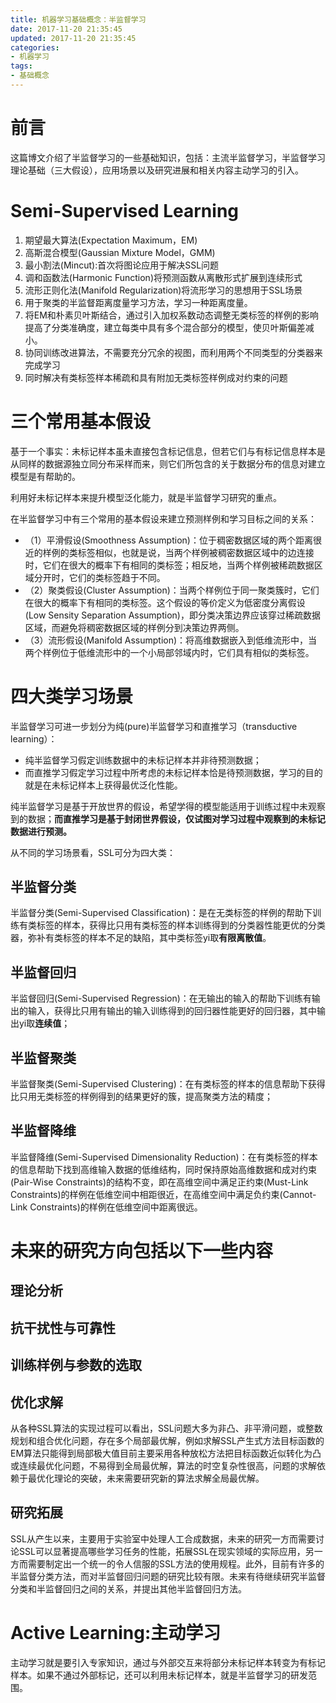 ```yaml
---
title: 机器学习基础概念：半监督学习
date: 2017-11-20 21:35:45
updated: 2017-11-20 21:35:45
categories:
- 机器学习
tags:
- 基础概念
---
```

# 前言
这篇博文介绍了半监督学习的一些基础知识，包括：主流半监督学习，半监督学习理论基础（三大假设），应用场景以及研究进展和相关内容主动学习的引入。

<!-- more -->
# Semi-Supervised Learning
1. 期望最大算法(Expectation Maximum，EM)
2. 高斯混合模型(Gaussian Mixture Model，GMM)
3. 最小割法(Mincut):首次将图论应用于解决SSL问题
4. 调和函数法(Harmonic Function)将预测函数从离散形式扩展到连续形式
5. 流形正则化法(Manifold Regularization)将流形学习的思想用于SSL场景
6. 用于聚类的半监督距离度量学习方法，学习一种距离度量。
7. 将EM和朴素贝叶斯结合，通过引入加权系数动态调整无类标签的样例的影响提高了分类准确度，建立每类中具有多个混合部分的模型，使贝叶斯偏差减小。
8. 协同训练改进算法，不需要充分冗余的视图，而利用两个不同类型的分类器来完成学习
9. 同时解决有类标签样本稀疏和具有附加无类标签样例成对约束的问题

# 三个常用基本假设
基于一个事实：未标记样本虽未直接包含标记信息，但若它们与有标记信息样本是从同样的数据源独立同分布采样而来，则它们所包含的关于数据分布的信息对建立模型是有帮助的。

利用好未标记样本来提升模型泛化能力，就是半监督学习研究的重点。

在半监督学习中有三个常用的基本假设来建立预测样例和学习目标之间的关系：
- （1）平滑假设(Smoothness Assumption)：位于稠密数据区域的两个距离很近的样例的类标签相似，也就是说，当两个样例被稠密数据区域中的边连接时，它们在很大的概率下有相同的类标签；相反地，当两个样例被稀疏数据区域分开时，它们的类标签趋于不同。
- （2）聚类假设(Cluster Assumption)：当两个样例位于同一聚类簇时，它们在很大的概率下有相同的类标签。这个假设的等价定义为低密度分离假设(Low Sensity Separation Assumption)，即分类决策边界应该穿过稀疏数据区域，而避免将稠密数据区域的样例分到决策边界两侧。
- （3）流形假设(Manifold Assumption)：将高维数据嵌入到低维流形中，当两个样例位于低维流形中的一个小局部邻域内时，它们具有相似的类标签。

# 四大类学习场景
半监督学习可进一步划分为纯(pure)半监督学习和直推学习（transductive learning）：
- 纯半监督学习假定训练数据中的未标记样本并非待预测数据；
- 而直推学习假定学习过程中所考虑的未标记样本恰是待预测数据，学习的目的就是在未标记样本上获得最优泛化性能。

纯半监督学习是基于开放世界的假设，希望学得的模型能适用于训练过程中未观察到的数据；**而直推学习是基于封闭世界假设，仅试图对学习过程中观察到的未标记数据进行预测。**

从不同的学习场景看，SSL可分为四大类：
## 半监督分类
半监督分类(Semi-Supervised Classification)：是在无类标签的样例的帮助下训练有类标签的样本，获得比只用有类标签的样本训练得到的分类器性能更优的分类器，弥补有类标签的样本不足的缺陷，其中类标签yi取**有限离散值**。

## 半监督回归
半监督回归(Semi-Supervised Regression)：在无输出的输入的帮助下训练有输出的输入，获得比只用有输出的输入训练得到的回归器性能更好的回归器，其中输出yi取**连续值**；

## 半监督聚类
半监督聚类(Semi-Supervised Clustering)：在有类标签的样本的信息帮助下获得比只用无类标签的样例得到的结果更好的簇，提高聚类方法的精度；

## 半监督降维
半监督降维(Semi-Supervised Dimensionality Reduction)：在有类标签的样本的信息帮助下找到高维输入数据的低维结构，同时保持原始高维数据和成对约束(Pair-Wise Constraints)的结构不变，即在高维空间中满足正约束(Must-Link Constraints)的样例在低维空间中相距很近，在高维空间中满足负约束(Cannot-Link Constraints)的样例在低维空间中距离很远。

# 未来的研究方向包括以下一些内容
## 理论分析

## 抗干扰性与可靠性

## 训练样例与参数的选取

## 优化求解
从各种SSL算法的实现过程可以看出，SSL问题大多为非凸、非平滑问题，或整数规划和组合优化问题，存在多个局部最优解，例如求解SSL产生式方法目标函数的EM算法只能得到局部极大值目前主要采用各种放松方法把目标函数近似转化为凸或连续最优化问题，不易得到全局最优解，算法的时空复杂性很高，问题的求解依赖于最优化理论的突破，未来需要研究新的算法求解全局最优解。

## 研究拓展
SSL从产生以来，主要用于实验室中处理人工合成数据，未来的研究一方而需要讨论SSL可以显著提高哪些学习任务的性能，拓展SSL在现实领域的实际应用，另一方而需要制定出一个统一的令人信服的SSL方法的使用规程。此外，目前有许多的半监督分类方法，而对半监督回归问题的研究比较有限。未来有待继续研究半监督分类和半监督回归之间的关系，并提出其他半监督回归方法。

# Active Learning:主动学习
主动学习就是要引入专家知识，通过与外部交互来将部分未标记样本转变为有标记样本。如果不通过外部标记，还可以利用未标记样本，就是半监督学习的研发范围。